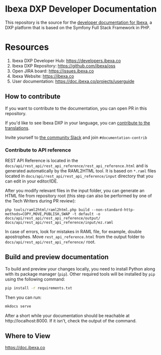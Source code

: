 # Ibexa DXP Developer Documentation

This repository is the source for the [developer documentation for Ibexa](https://doc.ibexa.co/en/latest),
a DXP platform that is based on the Symfony Full Stack Framework in PHP.

# Resources

1. Ibexa DXP Developer Hub: https://developers.ibexa.co
1. Ibexa DXP Repository: https://github.com/ibexa/oss
1. Open JIRA board: https://issues.ibexa.co
1. Ibexa Website: https://ibexa.co
1. User documentation: https://doc.ibexa.co/projects/userguide

## How to contribute

If you want to contribute to the documentation, you can open PR in this repository.

If you'd like to see Ibexa DXP in your language, you can [contribute to the translations](https://doc.ibexa.co/en/master/resources/contributing/contribute_translations/).

Invite yourself to [the community Slack](https://ezcommunity.slack.com/) and join `#documentation-contrib`

### Contribute to API reference

REST API Reference is located in the `docs/api/rest_api/rest_api_reference/rest_api_reference.html`
and is generated automatically by the RAML2HTML tool.
It is based on `*.raml` files located in `docs/api/rest_api/rest_api_reference/input` directory that you can edit in your editor/IDE.

After you modify relevant files in the input folder, you can generate an HTML file from repository root (this step can also be performed by one of the Tech Writers during PR review): 

`php tools/raml2html/raml2html.php build --non-standard-http-methods=COPY,MOVE,PUBLISH,SWAP -t default -o docs/api/rest_api/rest_api_reference/output/ docs/api/rest_api/rest_api_reference/input/ez.raml`

In case of errors, look for mistakes in RAML file, for example, double apostrophes.
Move `rest_api_reference.html`  from the output folder to `docs/api/rest_api/rest_api_reference/` root.

## Build and preview documentation

To build and preview your changes locally, you need to install Python along with its package manager (`pip`).
Other required tools will be installed by `pip` using the following command:

```bash
pip install -r requirements.txt
```

Then you can run:

```bash
mkdocs serve
```

After a short while your documentation should be reachable at http://localhost:8000. If it isn't, check the output
of the command.

## Where to View

https://doc.ibexa.co
